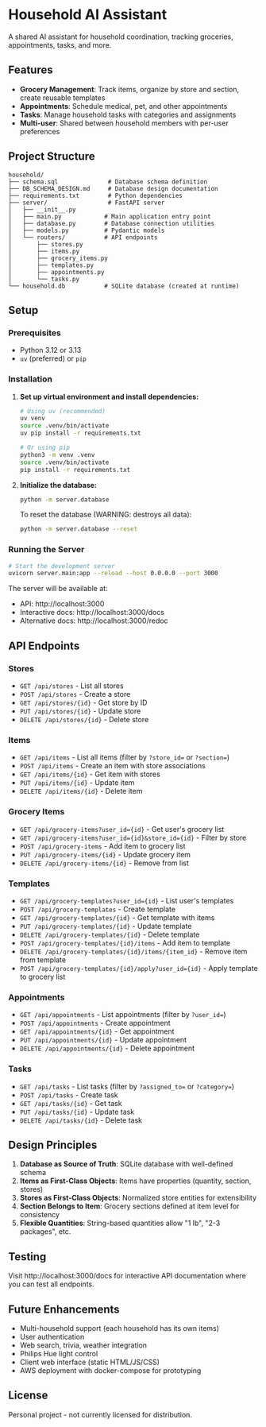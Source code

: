 # Household AI Assistant

A shared AI assistant for household coordination, tracking groceries, appointments, tasks, and more.

## Features

- **Grocery Management**: Track items, organize by store and section, create reusable templates
- **Appointments**: Schedule medical, pet, and other appointments
- **Tasks**: Manage household tasks with categories and assignments
- **Multi-user**: Shared between household members with per-user preferences

## Project Structure

```
household/
├── schema.sql              # Database schema definition
├── DB_SCHEMA_DESIGN.md     # Database design documentation
├── requirements.txt        # Python dependencies
├── server/                 # FastAPI server
│   ├── __init__.py
│   ├── main.py            # Main application entry point
│   ├── database.py        # Database connection utilities
│   ├── models.py          # Pydantic models
│   └── routers/           # API endpoints
│       ├── stores.py
│       ├── items.py
│       ├── grocery_items.py
│       ├── templates.py
│       ├── appointments.py
│       └── tasks.py
└── household.db           # SQLite database (created at runtime)
```

## Setup

### Prerequisites

- Python 3.12 or 3.13
- `uv` (preferred) or `pip`

### Installation

1. **Set up virtual environment and install dependencies:**

   ```bash
   # Using uv (recommended)
   uv venv
   source .venv/bin/activate
   uv pip install -r requirements.txt

   # Or using pip
   python3 -m venv .venv
   source .venv/bin/activate
   pip install -r requirements.txt
   ```

2. **Initialize the database:**

   ```bash
   python -m server.database
   ```

   To reset the database (WARNING: destroys all data):

   ```bash
   python -m server.database --reset
   ```

### Running the Server

```bash
# Start the development server
uvicorn server.main:app --reload --host 0.0.0.0 --port 3000
```

The server will be available at:
- API: http://localhost:3000
- Interactive docs: http://localhost:3000/docs
- Alternative docs: http://localhost:3000/redoc

## API Endpoints

### Stores
- `GET /api/stores` - List all stores
- `POST /api/stores` - Create a store
- `GET /api/stores/{id}` - Get store by ID
- `PUT /api/stores/{id}` - Update store
- `DELETE /api/stores/{id}` - Delete store

### Items
- `GET /api/items` - List all items (filter by `?store_id=` or `?section=`)
- `POST /api/items` - Create an item with store associations
- `GET /api/items/{id}` - Get item with stores
- `PUT /api/items/{id}` - Update item
- `DELETE /api/items/{id}` - Delete item

### Grocery Items
- `GET /api/grocery-items?user_id={id}` - Get user's grocery list
- `GET /api/grocery-items?user_id={id}&store_id={id}` - Filter by store
- `POST /api/grocery-items` - Add item to grocery list
- `PUT /api/grocery-items/{id}` - Update grocery item
- `DELETE /api/grocery-items/{id}` - Remove from list

### Templates
- `GET /api/grocery-templates?user_id={id}` - List user's templates
- `POST /api/grocery-templates` - Create template
- `GET /api/grocery-templates/{id}` - Get template with items
- `PUT /api/grocery-templates/{id}` - Update template
- `DELETE /api/grocery-templates/{id}` - Delete template
- `POST /api/grocery-templates/{id}/items` - Add item to template
- `DELETE /api/grocery-templates/{id}/items/{item_id}` - Remove item from template
- `POST /api/grocery-templates/{id}/apply?user_id={id}` - Apply template to grocery list

### Appointments
- `GET /api/appointments` - List appointments (filter by `?user_id=`)
- `POST /api/appointments` - Create appointment
- `GET /api/appointments/{id}` - Get appointment
- `PUT /api/appointments/{id}` - Update appointment
- `DELETE /api/appointments/{id}` - Delete appointment

### Tasks
- `GET /api/tasks` - List tasks (filter by `?assigned_to=` or `?category=`)
- `POST /api/tasks` - Create task
- `GET /api/tasks/{id}` - Get task
- `PUT /api/tasks/{id}` - Update task
- `DELETE /api/tasks/{id}` - Delete task

## Design Principles

1. **Database as Source of Truth**: SQLite database with well-defined schema
2. **Items as First-Class Objects**: Items have properties (quantity, section, stores)
3. **Stores as First-Class Objects**: Normalized store entities for extensibility
4. **Section Belongs to Item**: Grocery sections defined at item level for consistency
5. **Flexible Quantities**: String-based quantities allow "1 lb", "2-3 packages", etc.

## Testing

Visit http://localhost:3000/docs for interactive API documentation where you can test all endpoints.

## Future Enhancements

- Multi-household support (each household has its own items)
- User authentication
- Web search, trivia, weather integration
- Philips Hue light control
- Client web interface (static HTML/JS/CSS)
- AWS deployment with docker-compose for prototyping

## License

Personal project - not currently licensed for distribution.